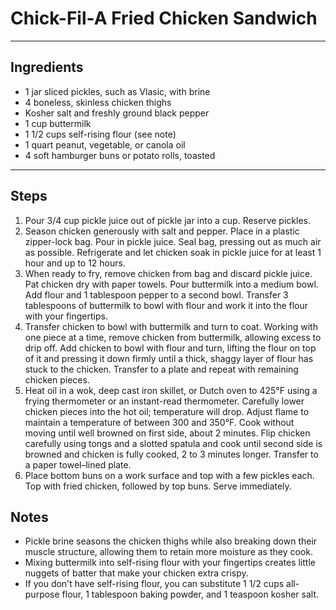 # Chick-Fil-A Fried Chicken Sandwich

---

## Ingredients

* 1 jar sliced pickles, such as Vlasic, with brine
* 4 boneless, skinless chicken thighs
* Kosher salt and freshly ground black pepper
* 1 cup buttermilk
* 1 1/2 cups self-rising flour (see note)
* 1 quart peanut, vegetable, or canola oil
* 4 soft hamburger buns or potato rolls, toasted


---

## Steps

1.  Pour 3/4 cup pickle juice out of pickle jar into a cup. Reserve pickles.
2. Season chicken generously with salt and pepper. Place in a plastic zipper-lock bag. Pour in pickle juice. Seal bag, pressing out as much air as possible. Refrigerate and let chicken soak in pickle juice for at least 1 hour and up to 12 hours.
3. When ready to fry, remove chicken from bag and discard pickle juice. Pat chicken dry with paper towels. Pour buttermilk into a medium bowl. Add flour and 1 tablespoon pepper to a second bowl. Transfer 3 tablespoons of buttermilk to bowl with flour and work it into the flour with your fingertips.
4. Transfer chicken to bowl with buttermilk and turn to coat. Working with one piece at a time, remove chicken from buttermilk, allowing excess to drip off. Add chicken to bowl with flour and turn, lifting the flour on top of it and pressing it down firmly until a thick, shaggy layer of flour has stuck to the chicken. Transfer to a plate and repeat with remaining chicken pieces.
5. Heat oil in a wok, deep cast iron skillet, or Dutch oven to 425°F using a frying thermometer or an instant-read thermometer. Carefully lower chicken pieces into the hot oil; temperature will drop. Adjust flame to maintain a temperature of between 300 and 350°F. Cook without moving until well browned on first side, about 2 minutes. Flip chicken carefully using tongs and a slotted spatula and cook until second side is browned and chicken is fully cooked, 2 to 3 minutes longer. Transfer to a paper towel–lined plate.
6. Place bottom buns on a work surface and top with a few pickles each. Top with fried chicken, followed by top buns. Serve immediately.


## Notes
* Pickle brine seasons the chicken thighs while also breaking down their muscle structure, allowing them to retain more moisture as they cook.
* Mixing buttermilk into self-rising flour with your fingertips creates little nuggets of batter that make your chicken extra crispy.
* If you don't have self-rising flour, you can substitute 1 1/2 cups all-purpose flour, 1 tablespoon baking powder, and 1 teaspoon kosher salt.
